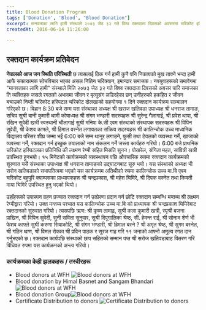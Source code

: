```yaml
---
title: Blood Donation Program
tags: ['Donation', 'Blood', "Blood Donation"]
excerpt: मानवताका लागि हामी संस्थाले २०७३ जेठ ३२ गते विश्व रक्तदाता दिवसको अवसरमा चरिकोट हस्पिटल दोलखाको सहयोगमा रक्तदान कार्यक्रम आयोजना गरी १९ जनाले रक्तदान गरेका थिए। संस्थाका पदाधिकारी, सदस्यहरू, तथा अतिथिहरूको उपस्थिति एवं समर्पणका साथ कार्यक्रम सफलतापूर्वक सम्पन्न भयो।
createdAt: 2016-06-14 11:26:00

---
```


## रक्तदान कार्यक्रम प्रतिवेदन

**नेपालको आज जन स्थिति परिस्थिती** छ त्यसलाई ठिक गर्न
हामी कुनै पनि निकायको मुख ताक्ने भन्दा हामी आफै सकारात्मक
सोचविचार भएका असल नितिन चरित्रवान, इमान्दार समाजक।
नवयुवाहरूको समावेगमा "मानवताका लागि हामी" संस्थाले मिति
२०७३ जेठ ३२ गते विश्व रक्तदाता दिवसको अवसर पारि समाजका
ति व्यक्तिहरु जसले रगतको अभावमा जीवन र मृत्युसंग लडिरहेका
छन् उनीहरुको हकहित र जीवन बचाउको निम्ती चरिकोट
हस्पिटल चरिकोट दोलखाको सहयोगमा १ दिने रक्तदान कार्यक्रम
सञ्चालन गरिएको छ।
विहान 8:30 बजे सम्म यस संस्थाका अध्यक्ष श्री खराज खतिवडा
उपाध्यक्ष श्री धनराज तामाङ, सचिव सुश्री बानी कुमारी थामी
कोषाध्यक्ष श्री संगम भण्डारी सदस्यहरू श्री सुरेन्द्र गैलागाई,
श्री प्रवेश थापा, श्री रखिन सुवेदी खत्री स्वस्थानी चौलागाई
सुश्री मनिषा के.सी एवम संस्थाको संस्थापक सदस्यहरू श्री विपिन
सुवेदी, श्री केशव काफ्ले, श्री हिमाल वस्नेत लगायतका सक्रिय
सदस्यहरू श्री कालिन्चोक उच्च माध्यमिक विद्यालय परिसर शीघ्र
जम्मा भई 6:00 बजे सम्म थानूर लगाउने, फुसी तथा टेवलको
व्यवस्था गर्ने, खाजाको व्यवस्था गर्ने, रक्तदान गर्न इच्छुक तयालाको
नाम संकलन गर्ने जस्ता कार्यहरु गरियो। 6:00 बजे प्राथमिक
चरिकोट हस्पिटलका प्रतिनिधि की लक्ष्मण रेग्मी सहित मिसति
सुनन। पोखरेल, संगिता महत, सावित्री खत्री उपस्थित हुनभयो।
१५ मिनेटको कार्यक्रमको व्यवस्थापन पछि औपचारिक रूपमा
रक्तदान कार्यक्रमको शुरुवात यसै संस्थाका उपाध्यक्ष श्री धनराज
तामाङको उद्घाटनबाट सुरु भयो। यस संस्थाको अध्यक्ष भी
सरोन खतिवडाको सभापतित्वमा भएको यस कार्यक्रमम
अतिथीको रुपमा कालिन्चोक उच्च मा.वि एवम चरिकोट बहुपुरि
क्याम्पसका प्राध्यापकहरू श्री चन्द्रप्रकाश, श्री महेश घिमिरे, श्री दिपक वस्नेत तथा किमती माया घिमिरे उपस्थित हुनु भएको थियो।

उहाँहरूको उपास्पन ग्रहण प्रज्चात रक्तदान गर्न उत्प्रेरणा प्रदान गर्न छोटि रक्तदान सम्बन्धि मन्तब्य श्री लक्ष्मण रेग्मीद्वारा गरियो। उक्त मन्तव्य पश्चात यस कालिन्चोक उच्च मा.वि को प्राध्यापक श्री चन्द्रप्रकाश घिमिरेबाट रक्तदानको सुरुवात गरियो। त्यसपछि ऋण: श्री कृष्ण तामाढ़, सुश्री कला कुमारी खत्री, स्पृश्री बजना प्राखिन, श्री विपिन सुवेदी, सुनी सविता सुनुवार, सुश्री दिपूगालिका श्रेष्ठ, सी. हेमन्त राई, श्री सोनाम शेर्ण भी फेशव काफ्ले सुश्री करुणा सिवाकोटि, श्री संगम भण्डारी, श्री हिमाल बस्ने ? श्री अमृत श्रेष्ठ, श्री सुगम बस्नेत, श्री गठिन थाण, श्री विमल रोक्का श्री प्रविन पाठक र सुरज गाह गरि १९ जनाको आफ्नो अमुल्य रगत दान गर्नुभएको छ। रक्तदान कार्यपछि संस्थाको छाप सहितको सम्मान पप्त श्री सरोज खतिवडाबाट वितरण गरि विधिवत रुपमा यस कार्यक्रमको अन्त्य गरियो।


### कार्यक्रमका केही झलकहरू / तस्वीरहरू

* Blood donors at WFH ![Blood donors at WFH](/images/programs/blood_donation_2073/all_blood_donors_at_wfh.jpg)
* Blood donation by Himal Basnet and Sangam Bhandari ![Blood donors at WFH](/images/programs/blood_donation_2073/blood_donated_by_himal_basnet_and_sangam_bhandari.JPG)
* Blood donation Group![Blood donors at WFH](/images/programs/blood_donation_2073/blood_donation_members_group_image.JPG)
* Certificate Distribution to donors ![Certificate Distribution to donors](/images/programs/blood_donation_2073/certificate_handover_to_blood_donars.JPG)
